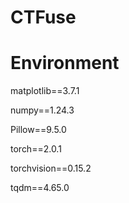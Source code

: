 # CTFuse
# Environment
matplotlib==3.7.1

numpy==1.24.3

Pillow==9.5.0

torch==2.0.1

torchvision==0.15.2

tqdm==4.65.0
